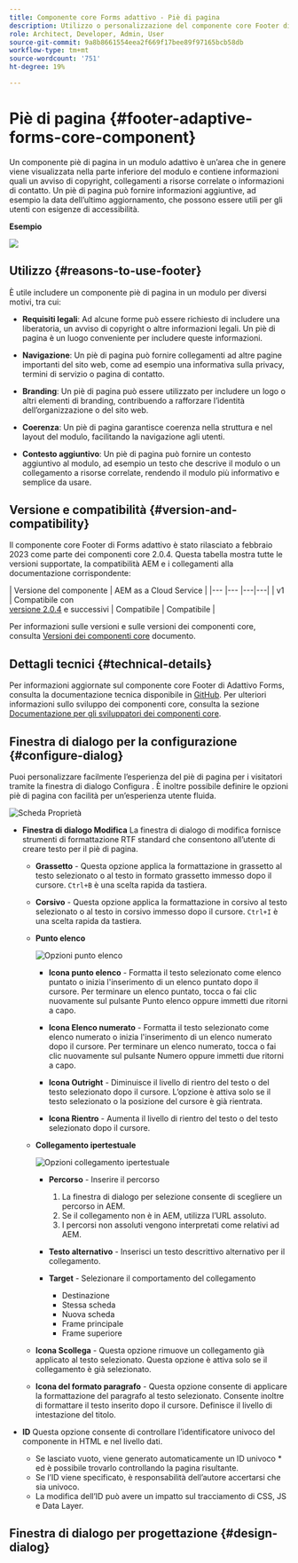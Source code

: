 ```yaml
---
title: Componente core Forms adattivo - Piè di pagina
description: Utilizzo o personalizzazione del componente core Footer di Forms adattivo.
role: Architect, Developer, Admin, User
source-git-commit: 9a8b8661554eea2f669f17bee89f97165bcb58db
workflow-type: tm+mt
source-wordcount: '751'
ht-degree: 19%

---
```



# Piè di pagina {#footer-adaptive-forms-core-component}

Un componente piè di pagina in un modulo adattivo è un’area che in genere viene visualizzata nella parte inferiore del modulo e contiene informazioni quali un avviso di copyright, collegamenti a risorse correlate o informazioni di contatto. Un piè di pagina può fornire informazioni aggiuntive, ad esempio la data dell’ultimo aggiornamento, che possono essere utili per gli utenti con esigenze di accessibilità.

**Esempio**

![](/help/adaptive-forms/assets/footer.png)

## Utilizzo {#reasons-to-use-footer}

È utile includere un componente piè di pagina in un modulo per diversi motivi, tra cui:

* **Requisiti legali**: Ad alcune forme può essere richiesto di includere una liberatoria, un avviso di copyright o altre informazioni legali. Un piè di pagina è un luogo conveniente per includere queste informazioni.

* **Navigazione**: Un piè di pagina può fornire collegamenti ad altre pagine importanti del sito web, come ad esempio una informativa sulla privacy, termini di servizio o pagina di contatto.

* **Branding**: Un piè di pagina può essere utilizzato per includere un logo o altri elementi di branding, contribuendo a rafforzare l’identità dell’organizzazione o del sito web.

* **Coerenza**: Un piè di pagina garantisce coerenza nella struttura e nel layout del modulo, facilitando la navigazione agli utenti.

* **Contesto aggiuntivo**: Un piè di pagina può fornire un contesto aggiuntivo al modulo, ad esempio un testo che descrive il modulo o un collegamento a risorse correlate, rendendo il modulo più informativo e semplice da usare.

## Versione e compatibilità {#version-and-compatibility}

Il componente core Footer di Forms adattivo è stato rilasciato a febbraio 2023 come parte dei componenti core 2.0.4. Questa tabella mostra tutte le versioni supportate, la compatibilità AEM e i collegamenti alla documentazione corrispondente:

| Versione del componente | AEM as a Cloud Service |
|--- |--- |---|---|
| v1 | Compatibile  con<br>[versione 2.0.4](/help/versions.md) e successivi | Compatibile | Compatibile |

Per informazioni sulle versioni e sulle versioni dei componenti core, consulta [Versioni dei componenti core](/help/versions.md) documento.

<!-- ## Sample Component Output {#sample-component-output}

To experience the Accordion Component as well as see examples of its configuration options as well as HTML and JSON output, visit the [Component Library](https://adobe.com/go/aem_cmp_library_accordion). -->

## Dettagli tecnici {#technical-details}

Per informazioni aggiornate sul componente core Footer di Adattivo Forms, consulta la documentazione tecnica disponibile in [GitHub](https://github.com/adobe/aem-core-forms-components/tree/master/ui.af.apps/src/main/content/jcr_root/apps/core/fd/components/form/footer/v1/footer). Per ulteriori informazioni sullo sviluppo dei componenti core, consulta la sezione [Documentazione per gli sviluppatori dei componenti core](/help/developing/overview.md).


## Finestra di dialogo per la configurazione {#configure-dialog}

Puoi personalizzare facilmente l’esperienza del piè di pagina per i visitatori tramite la finestra di dialogo Configura . È inoltre possibile definire le opzioni piè di pagina con facilità per un’esperienza utente fluida.

![Scheda Proprietà](/help/adaptive-forms/assets/footer_propertiestab.png)

* **Finestra di dialogo Modifica**
La finestra di dialogo di modifica fornisce strumenti di formattazione RTF standard che consentono all’utente di creare testo per il piè di pagina.

   * **Grassetto** - Questa opzione applica la formattazione in grassetto al testo selezionato o al testo in formato grassetto immesso dopo il cursore. `Ctrl+B` è una scelta rapida da tastiera.

   * **Corsivo** - Questa opzione applica la formattazione in corsivo al testo selezionato o al testo in corsivo immesso dopo il cursore. `Ctrl+I` è una scelta rapida da tastiera.

   * **Punto elenco**

      ![Opzioni punto elenco](/help/adaptive-forms/assets/footer_bullet.png)

      * **Icona punto elenco** - Formatta il testo selezionato come elenco puntato o inizia l&#39;inserimento di un elenco puntato dopo il cursore. Per terminare un elenco puntato, tocca o fai clic nuovamente sul pulsante Punto elenco oppure immetti due ritorni a capo.

      * **Icona Elenco numerato** - Formatta il testo selezionato come elenco numerato o inizia l&#39;inserimento di un elenco numerato dopo il cursore. Per terminare un elenco numerato, tocca o fai clic nuovamente sul pulsante Numero oppure immetti due ritorni a capo.

      * **Icona Outright** - Diminuisce il livello di rientro del testo o del testo selezionato dopo il cursore. L’opzione è attiva solo se il testo selezionato o la posizione del cursore è già rientrata.

      * **Icona Rientro** - Aumenta il livello di rientro del testo o del testo selezionato dopo il cursore.
   * **Collegamento ipertestuale**

      ![Opzioni collegamento ipertestuale](/help/adaptive-forms/assets/footer_link.png)


      * **Percorso** - Inserire il percorso
         1. La finestra di dialogo per selezione consente di scegliere un percorso in AEM.
         1. Se il collegamento non è in AEM, utilizza l’URL assoluto.
         1. I percorsi non assoluti vengono interpretati come relativi ad AEM.
      * **Testo alternativo** - Inserisci un testo descrittivo alternativo per il collegamento.

      * **Target** - Selezionare il comportamento del collegamento
         * Destinazione
         * Stessa scheda
         * Nuova scheda
         * Frame principale
         * Frame superiore
   * **Icona Scollega** - Questa opzione rimuove un collegamento già applicato al testo selezionato. Questa opzione è attiva solo se il collegamento è già selezionato.

   * **Icona del formato paragrafo** - Questa opzione consente di applicare la formattazione del paragrafo al testo selezionato. Consente inoltre di formattare il testo inserito dopo il cursore. Definisce il livello di intestazione del titolo.



* **ID**
Questa opzione consente di controllare l’identificatore univoco del componente in HTML e nel livello dati.

   * Se lasciato vuoto, viene generato automaticamente un ID univoco * ed è possibile trovarlo controllando la pagina risultante.
   * Se l’ID viene specificato, è responsabilità dell’autore accertarsi che sia univoco.
   * La modifica dell’ID può avere un impatto sul tracciamento di CSS, JS e Data Layer.

## Finestra di dialogo per progettazione {#design-dialog}



